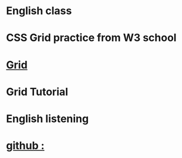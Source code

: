 # English class
# CSS Grid practice from W3 school
# [Grid](https://www.w3schools.com/css/css_grid_container.asp)
# Grid Tutorial
# English listening 

# [github :](https://github.com/AnonnaGH/css_tutorial_serice/tree/main/grid)
